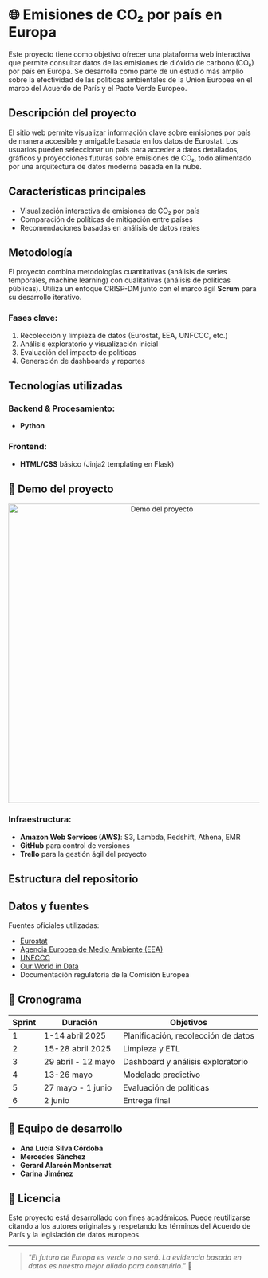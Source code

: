# 🌐 Emisiones de CO₂ por país en Europa

Este proyecto tiene como objetivo ofrecer una plataforma web interactiva que permite consultar datos de las emisiones de dióxido de carbono (CO₂) por país en Europa. Se desarrolla como parte de un estudio más amplio sobre la efectividad de las políticas ambientales de la Unión Europea en el marco del Acuerdo de París y el Pacto Verde Europeo.

## Descripción del proyecto

El sitio web permite visualizar información clave sobre emisiones por país de manera accesible y amigable basada en los datos de Eurostat. Los usuarios pueden seleccionar un país para acceder a datos detallados, gráficos y proyecciones futuras sobre emisiones de CO₂, todo alimentado por una arquitectura de datos moderna basada en la nube.

##  Características principales

- Visualización interactiva de emisiones de CO₂ por país
- Comparación de políticas de mitigación entre países
- Recomendaciones basadas en análisis de datos reales

## Metodología

El proyecto combina metodologías cuantitativas (análisis de series temporales, machine learning) con cualitativas (análisis de políticas públicas). Utiliza un enfoque CRISP-DM junto con el marco ágil **Scrum** para su desarrollo iterativo.

### Fases clave:
1. Recolección y limpieza de datos (Eurostat, EEA, UNFCCC, etc.)
2. Análisis exploratorio y visualización inicial
3. Evaluación del impacto de políticas
4. Generación de dashboards y reportes

## Tecnologías utilizadas

### Backend & Procesamiento:
- **Python**
### Frontend:
- **HTML/CSS** básico (Jinja2 templating en Flask)

## 🎥 Demo del proyecto

<p align="center">
  <img src="static/img/video.gif" alt="Demo del proyecto" width="600"/>
</p>

### Infraestructura:
- **Amazon Web Services (AWS)**: S3, Lambda, Redshift, Athena, EMR
- **GitHub** para control de versiones
- **Trello** para la gestión ágil del proyecto

## Estructura del repositorio
## Datos y fuentes

Fuentes oficiales utilizadas:
- [Eurostat](https://ec.europa.eu/eurostat)
- [Agencia Europea de Medio Ambiente (EEA)](https://www.eea.europa.eu)
- [UNFCCC](https://unfccc.int)
- [Our World in Data](https://ourworldindata.org/)
- Documentación regulatoria de la Comisión Europea

## 📅 Cronograma

| Sprint | Duración         | Objetivos |
|--------|------------------|-----------|
| 1      | 1-14 abril 2025  | Planificación, recolección de datos |
| 2      | 15-28 abril 2025 | Limpieza y ETL |
| 3      | 29 abril - 12 mayo | Dashboard y análisis exploratorio |
| 4      | 13-26 mayo       | Modelado predictivo |
| 5      | 27 mayo - 1 junio| Evaluación de políticas |
| 6      | 2 junio          | Entrega final |

## 👥 Equipo de desarrollo

- **Ana Lucía Silva Córdoba** 
- **Mercedes Sánchez** 
- **Gerard Alarcón Montserrat** 
- **Carina Jiménez** 

## 🧾 Licencia

Este proyecto está desarrollado con fines académicos. Puede reutilizarse citando a los autores originales y respetando los términos del Acuerdo de París y la legislación de datos europeos.

---

> _"El futuro de Europa es verde o no será. La evidencia basada en datos es nuestro mejor aliado para construirlo."_ 🌱


